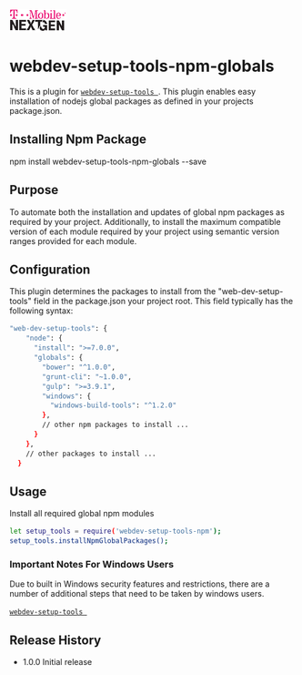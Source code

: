 ![T-Mobile](./documentation/images/T-Mobile-NextGen-Magenta-Tiny.png)

webdev-setup-tools-npm-globals
======================

This is a plugin for [`webdev-setup-tools `](https://github.com/tmo-ng/webdev-setup-tools).
This plugin enables easy installation of nodejs global packages as defined in your projects package.json.

## Installing Npm Package

  npm install webdev-setup-tools-npm-globals --save

## Purpose
To automate both the installation and updates of global npm packages as required by your project.
Additionally, to install the maximum compatible version of each module required by your project using semantic version ranges provided for each module.

## Configuration

This plugin determines the packages to install from the "web-dev-setup-tools" field in the package.json your project root.
This field typically has the following syntax:

```sh
"web-dev-setup-tools": {
    "node": {
      "install": ">=7.0.0",
      "globals": {
        "bower": "^1.0.0",
        "grunt-cli": "~1.0.0",
        "gulp": ">=3.9.1",
        "windows": {
          "windows-build-tools": "^1.2.0"
        },
        // other npm packages to install ...
      }
    },
    // other packages to install ...
  }
```
## Usage

  Install all required global npm modules
  ```sh
  let setup_tools = require('webdev-setup-tools-npm');
  setup_tools.installNpmGlobalPackages();
  ```








### Important Notes For Windows Users
Due to built in Windows security features and restrictions, there are a number of additional steps that need to be taken by windows users.

[`webdev-setup-tools `](https://github.com/tmo-ng/webdev-setup-tools#readme)



## Release History

* 1.0.0 Initial release